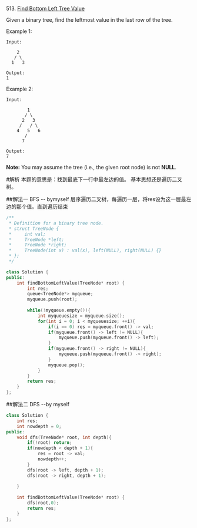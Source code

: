 513\. [Find Bottom Left Tree Value](https://leetcode.com/problems/find-bottom-left-tree-value)

Given a binary tree, find the leftmost value in the last row of the tree.

Example 1:  
```
Input:

    2
   / \
  1   3

Output:
1
```
Example 2: 
```
Input:

        1
       / \
      2   3
     /   / \
    4   5   6
       /
      7

Output:
7
```
**Note:** You may assume the tree (i.e., the given root node) is not **NULL**.


#解析
本题的意思是：找到最底下一行中最左边的值。
基本思想还是遍历二叉树。

##解法一 BFS  -- bymyself
层序遍历二叉树，每遍历一层，将res设为这一层最左边的那个值。直到遍历结束

```cpp
/**
 * Definition for a binary tree node.
 * struct TreeNode {
 *     int val;
 *     TreeNode *left;
 *     TreeNode *right;
 *     TreeNode(int x) : val(x), left(NULL), right(NULL) {}
 * };
 */

class Solution {
public:
    int findBottomLeftValue(TreeNode* root) {
        int res;
        queue<TreeNode*> myqueue;
        myqueue.push(root);
        
        while(!myqueue.empty()){
            int myqueuesize = myqueue.size();
            for(int i = 0; i < myqueuesize; ++i){
                if(i == 0) res = myqueue.front() -> val;
                if(myqueue.front() -> left != NULL){
                    myqueue.push(myqueue.front() -> left);
                }
                if(myqueue.front() -> right != NULL){
                    myqueue.push(myqueue.front() -> right);
                }
                myqueue.pop();
            }
        }
        return res;
    }
};
```

##解法二 DFS --by myself

```cpp
class Solution {
    int res;
    int nowdepth = 0;
public:
    void dfs(TreeNode* root, int depth){
        if(!root) return;
        if(nowdepth < depth + 1){
            res = root -> val;
            nowdepth++;
        }
        dfs(root -> left, depth + 1);
        dfs(root -> right, depth + 1);
        
    }
    
    int findBottomLeftValue(TreeNode* root) {
        dfs(root,0);
        return res;
    }
};
```
